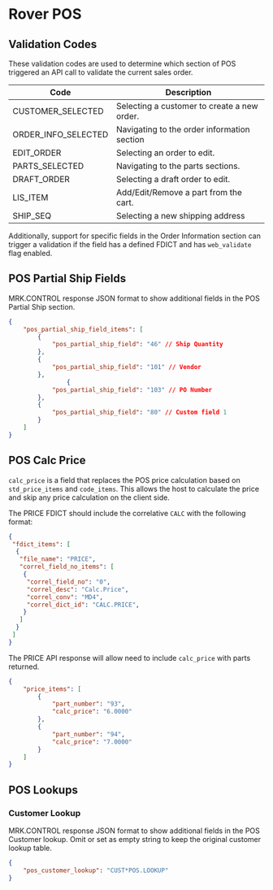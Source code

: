 # Rover POS

<PageHeader />

## Validation Codes

These validation codes are used to determine which section of POS triggered an API call to validate the current sales order.

| Code                | Description                                 |
| ------------------- | ------------------------------------------- |
| CUSTOMER_SELECTED   | Selecting a customer to create a new order. |
| ORDER_INFO_SELECTED | Navigating to the order information section |
| EDIT_ORDER          | Selecting an order to edit.                 |
| PARTS_SELECTED      | Navigating to the parts sections.           |
| DRAFT_ORDER         | Selecting a draft order to edit.            |
| LIS_ITEM            | Add/Edit/Remove a part from the cart.       |
| SHIP_SEQ            | Selecting a new shipping address            |

Additionally, support for specific fields in the Order Information section can trigger a validation if the field has a defined FDICT and has `web_validate` flag enabled.

## POS Partial Ship Fields

MRK.CONTROL response JSON format to show additional fields in the POS Partial Ship section.

```json
{
    "pos_partial_ship_field_items": [
        {
            "pos_partial_ship_field": "46" // Ship Quantity
        },
        {
            "pos_partial_ship_field": "101" // Vendor
        },
                {
            "pos_partial_ship_field": "103" // PO Number
        },
        {
            "pos_partial_ship_field": "80" // Custom field 1
        }
    ]
}
```

## POS Calc Price

`calc_price` is a field that replaces the POS price calculation based on `std_price_items` and `code_items`. This allows the host to calculate the price and skip any price calculation on the client side.

The PRICE FDICT should include the correlative `CALC` with the following format:

```json
{
 "fdict_items": [
  {
   "file_name": "PRICE",
   "correl_field_no_items": [
    {
     "correl_field_no": "0",
     "correl_desc": "Calc.Price",
     "correl_conv": "MD4",
     "correl_dict_id": "CALC.PRICE",
    }
   ]
  }
 ]
}
```

The PRICE API response will allow need to include `calc_price` with parts returned.

```json
{
    "price_items": [
        {
            "part_number": "93",
            "calc_price": "6.0000"
        },
        {
            "part_number": "94",
            "calc_price": "7.0000"
        }
    ]
}
```

## POS Lookups

### Customer Lookup

MRK.CONTROL response JSON format to show additional fields in the POS Customer lookup. Omit or set as empty string to keep the original customer lookup table.

```json
{
    "pos_customer_lookup": "CUST*POS.LOOKUP"
}
```


<PageFooter />
